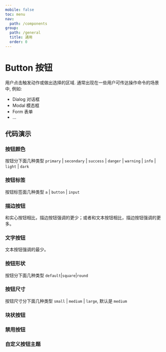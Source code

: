 ```yaml
---
mobile: false
toc: menu
nav:
  path: /components
group:
  path: /general
  title: 通用
  order: 0
---
```


# Button 按钮

用户点击触发动作或做出选择的区域. 通常出现在一些用户可传达操作命令的场景中, 例如:

- Dialog 对话框
- Modal 模态框
- Form 表单
- ...

## 代码演示

### 按钮颜色

按钮分下面几种类型 `primary` | `secondary` | `success` | `danger` | `warning` | `info` | `light` | `dark`

<code src="./demo/colors.tsx"></code>

### 按钮标签

按钮标签面几种类型 `a` | `button` | `input`

<code src="./demo/tags.tsx"></code>

### 描边按钮

和实心按钮相比，描边按钮强调的更少；或者和文本按钮相比，描边按钮强调的更多。

<code src="./demo/outlined.tsx"></code>

### 文字按钮

文本按钮强调的最少。

<code src="./demo/text.tsx"></code>

### 按钮形状

按钮分下面几种类型 `default`|`square`|`round`

<code src="./demo/shape.tsx"></code>

### 按钮尺寸

按钮尺寸分下面几种类型 `small` | `medium` | `large`, 默认是 `medium`

<code src="./demo/size.tsx"></code>

### 块状按钮

<code src="./demo/block.tsx"></code>
### 禁用按钮

<code src="./demo/disabled.tsx"></code>

### 自定义按钮主题

<code src="./demo/theme.tsx"></code>


<API src="./Button.tsx"></API>




